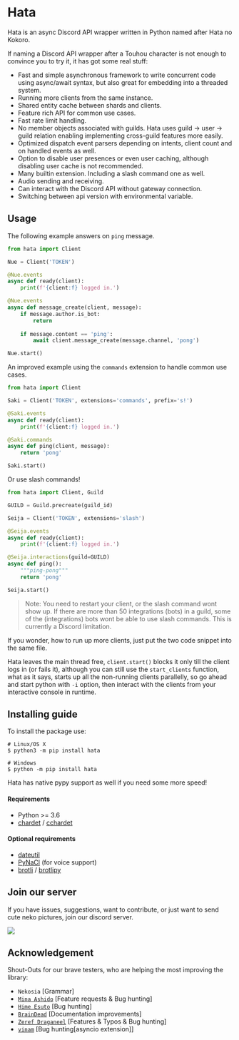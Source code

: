 # Hata

Hata is an async Discord API wrapper written in Python named after Hata no Kokoro.

If naming a Discord API wrapper after a Touhou character is not enough to convince you to try it, it has got some
real stuff:

- Fast and simple asynchronous framework to write concurrent code using async/await syntax, but also great for
    embedding into a threaded system.
- Running more clients from the same instance.
- Shared entity cache between shards and clients.
- Feature rich API for common use cases.
- Fast rate limit handling.
- No member objects associated with guilds. Hata uses guild -> user -> guild relation enabling implementing
    cross-guild features more easily.
- Optimized dispatch event parsers depending on intents, client count and on handled events as well.
- Option to disable user presences or even user caching, although disabling user cache is not recommended.
- Many builtin extension. Including a slash command one as well.
- Audio sending and receiving.
- Can interact with the Discord API without gateway connection.
- Switching between api version with environmental variable.

## Usage

The following example answers on `ping` message.

```py
from hata import Client

Nue = Client('TOKEN')

@Nue.events
async def ready(client):
    print(f'{client:f} logged in.')

@Nue.events
async def message_create(client, message):
    if message.author.is_bot:
        return
    
    if message.content == 'ping':
        await client.message_create(message.channel, 'pong')

Nue.start()
```

An improved example using the `commands` extension to handle common use cases.

```py
from hata import Client

Saki = Client('TOKEN', extensions='commands', prefix='s!')

@Saki.events
async def ready(client):
    print(f'{client:f} logged in.')

@Saki.commands
async def ping(client, message):
    return 'pong'

Saki.start()
```

Or use slash commands!

```py
from hata import Client, Guild

GUILD = Guild.precreate(guild_id)

Seija = Client('TOKEN', extensions='slash')

@Seija.events
async def ready(client):
    print(f'{client:f} logged in.')

@Seija.interactions(guild=GUILD)
async def ping():
    """ping-pong"""
    return 'pong'

Seija.start()
```

> Note: You need to restart your client, or the slash command wont show up. If there are more than 50 integrations
> (bots) in a guild, some of the (integrations) bots wont be able to use slash commands. This is currently a Discord
> limitation.

If you wonder, how to run up more clients, just put the two code snippet into the same file.

Hata leaves the main thread free, `client.start()` blocks it only till the client logs in (or fails it), although you
can still use the `start_clients` function, what as it says, starts up all the non-running clients parallelly, so go
ahead and start python with `-i` option, then interact with the clients from your interactive console in runtime.

## Installing guide

To install the package use:

```shell
# Linux/OS X
$ python3 -m pip install hata

# Windows
$ python -m pip install hata
```

Hata has native pypy support as well if you need some more speed!

#### Requirements

- Python >= 3.6
- [chardet](https://pypi.python.org/pypi/chardet) / [cchardet](https://pypi.org/project/cchardet/)

#### Optional requirements

- [dateutil](https://pypi.org/project/python-dateutil/)
- [PyNaCl](https://pypi.org/project/PyNaCl/) (for voice support)
- [brotli](https://pypi.org/project/Brotli/) / [brotlipy](https://pypi.org/project/brotlipy/)

## Join our server

If you have issues, suggestions, want to contribute, or just want to send cute neko pictures, join our discord server.

[![](https://discordapp.com/api/v8/guilds/388267636661682178/widget.png?style=banner1)](http://discord.gg/3cH2r5d)

## Acknowledgement

Shout-Outs for our brave testers, who are helping the most improving the library:

- `Nekosia` \[Grammar\]
- [`Mina Ashido`](https://github.com/Technisha) \[Feature requests & Bug hunting\]
- [`Hime Esuto`](https://github.com/HimeEsuto) \[Bug hunting\]
- [`BrainDead`](https://github.com/albertopoljak) \[Documentation improvements\]
- [`Zeref Draganeel`](https://github.com/Killua-Zoldyck-007) \[Features & Typos & Bug hunting\]
- [`vinam`](https://github.com/saiTama-max) \[Bug hunting\[asyncio extension\]\]
